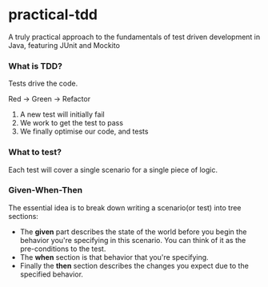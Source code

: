 # practical-tdd
A truly practical approach to the fundamentals of test driven development in Java, featuring JUnit and Mockito

### What is TDD?
Tests drive the code.

Red -> Green -> Refactor
1. A new test will initially fail
2. We work to get the test to pass
3. We finally optimise our code, and tests

### What to test?
Each test will cover a single scenario for a single piece of logic.

### Given-When-Then
The essential idea is to break down writing a scenario(or test) into tree sections:
- The **given** part describes the state of the world before you  begin the behavior
you're specifying in this scenario. You can think of it as the pre-conditions to the test.
- The **when** section is that behavior that you're specifying.
- Finally the **then** section describes the changes you expect due to the specified behavior. 